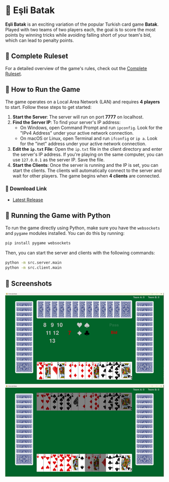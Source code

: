 
# 🎴 Eşli Batak

**Eşli Batak** is an exciting variation of the popular Turkish card game **Batak**. Played with two teams of two players each, the goal is to score the most points by winning tricks while avoiding falling short of your team's bid, which can lead to penalty points.

## 📝 Complete Ruleset
For a detailed overview of the game's rules, check out the [Complete Ruleset](https://github.com/hsynsarsilmaz/Online-Esli-Batak/blob/main/doc/Ruleset.pdf).

## 🚀 How to Run the Game

The game operates on a Local Area Network (LAN) and requires **4 players** to start. Follow these steps to get started:

1. **Start the Server**: The server will run on port **7777** on localhost.
2. **Find the Server IP**: To find your server's IP address:
   - On Windows, open Command Prompt and run `ipconfig`. Look for the "IPv4 Address" under your active network connection.
   - On macOS or Linux, open Terminal and run `ifconfig` or `ip a`. Look for the "inet" address under your active network connection.
3. **Edit the `ip.txt` File**: Open the `ip.txt` file in the client directory and enter the server's IP address. If you're playing on the same computer, you can use `127.0.0.1` as the server IP. Save the file.
4. **Start the Clients**: Once the server is running and the IP is set, you can start the clients. The clients will automatically connect to the server and wait for other players. The game begins when **4 clients** are connected.

### 🔗 Download Link
- [Latest Release](https://github.com/hsynsarsilmaz/Online-Esli-Batak/releases/tag/v1.0)

## 🐍 Running the Game with Python

To run the game directly using Python, make sure you have the `websockets` and `pygame` modules installed. You can do this by running:

```bash
pip install pygame websockets
```

Then, you can start the server and clients with the following commands:

```bash
python -m src.server.main
python -m src.client.main 
```

## 📸 Screenshots
![Screenshot 1](https://raw.githubusercontent.com/hsynsarsilmaz/Online-Esli-Batak/main/res/img/misc/ss1.png)
![Screenshot 2](https://raw.githubusercontent.com/hsynsarsilmaz/Online-Esli-Batak/refs/heads/main/res/img/misc/ss2.png)
